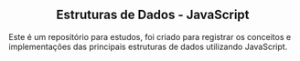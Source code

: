 <div align="center">
  <h2>Estruturas de Dados - JavaScript</h2>
</div>

Este é um repositório para estudos, foi criado para registrar os conceitos e implementações das principais estruturas de dados utilizando JavaScript.
